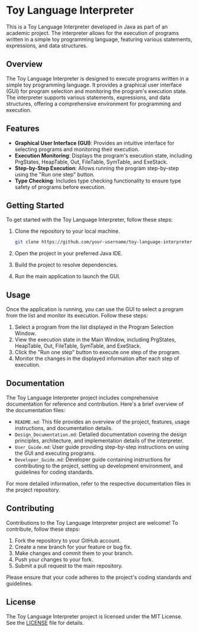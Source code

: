 # Toy Language Interpreter

This is a Toy Language Interpreter developed in Java as part of an academic project. The interpreter allows for the execution of programs written in a simple toy programming language, featuring various statements, expressions, and data structures.

## Overview

The Toy Language Interpreter is designed to execute programs written in a simple toy programming language. It provides a graphical user interface (GUI) for program selection and monitoring the program's execution state. The interpreter supports various statements, expressions, and data structures, offering a comprehensive environment for programming and execution.

## Features

- **Graphical User Interface (GUI)**: Provides an intuitive interface for selecting programs and monitoring their execution.
- **Execution Monitoring**: Displays the program's execution state, including PrgStates, HeapTable, Out, FileTable, SymTable, and ExeStack.
- **Step-by-Step Execution**: Allows running the program step-by-step using the "Run one step" button.
- **Type Checking**: Includes type checking functionality to ensure type safety of programs before execution.

## Getting Started

To get started with the Toy Language Interpreter, follow these steps:

1. Clone the repository to your local machine.
    ```bash
    git clone https://github.com/your-username/toy-language-interpreter.git
    ```

2. Open the project in your preferred Java IDE.
3. Build the project to resolve dependencies.
4. Run the main application to launch the GUI.

## Usage

Once the application is running, you can use the GUI to select a program from the list and monitor its execution. Follow these steps:

1. Select a program from the list displayed in the Program Selection Window.
2. View the execution state in the Main Window, including PrgStates, HeapTable, Out, FileTable, SymTable, and ExeStack.
3. Click the "Run one step" button to execute one step of the program.
4. Monitor the changes in the displayed information after each step of execution.

## Documentation

The Toy Language Interpreter project includes comprehensive documentation for reference and contribution. Here's a brief overview of the documentation files:

- `README.md`: This file provides an overview of the project, features, usage instructions, and documentation details.
- `Design_Documentation.md`: Detailed documentation covering the design principles, architecture, and implementation details of the interpreter.
- `User_Guide.md`: User guide providing step-by-step instructions on using the GUI and executing programs.
- `Developer_Guide.md`: Developer guide containing instructions for contributing to the project, setting up development environment, and guidelines for coding standards.

For more detailed information, refer to the respective documentation files in the project repository.

## Contributing

Contributions to the Toy Language Interpreter project are welcome! To contribute, follow these steps:

1. Fork the repository to your GitHub account.
2. Create a new branch for your feature or bug fix.
3. Make changes and commit them to your branch.
4. Push your changes to your fork.
5. Submit a pull request to the main repository.

Please ensure that your code adheres to the project's coding standards and guidelines.

## License

The Toy Language Interpreter project is licensed under the MIT License. See the [LICENSE](LICENSE) file for details.
